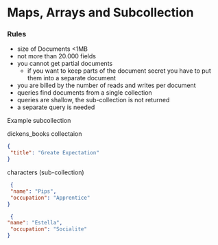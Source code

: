 # Maps, Arrays and Subcollection

### Rules
* size of Documents <1MB
* not more than 20.000 fields
* you cannot get partial documents
  * if you want to keep parts of the document secret you have to put them into a separate document
 * you are billed by the number of reads and writes per document
 * queries find documents from a single collection
 * queries are shallow, the sub-collection is not returned
  * a separate query is needed 

Example subcollection

dickens_books collectaion
```json
{
 "title": "Greate Expectation"
}

```

characters (sub-collection)
```json
 {
 "name": "Pips",
 "occupation": "Apprentice"
}
```

```json
 {
"name": "Estella",
 "occupation": "Socialite"
}
```
